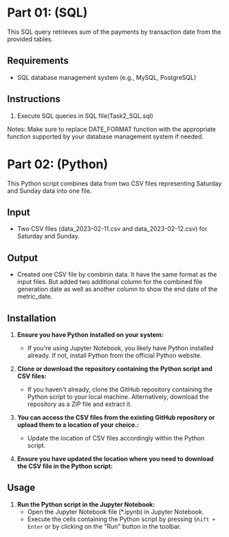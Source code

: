 
# Part 01: (SQL)

This SQL query retrieves sum of the payments by transaction date from the provided tables.

## Requirements

- SQL database management system (e.g., MySQL, PostgreSQL)

## Instructions

1. Execute SQL queries in SQL file(Task2_SQL.sql)

Notes:
Make sure to replace DATE_FORMAT function with the appropriate function supported by your database management system if needed.



# Part 02: (Python)

This Python script combines data from two CSV files representing Saturday and Sunday data into one file. 

## Input

- Two CSV files (data_2023-02-11.csv and data_2023-02-12.csv) for Saturday and Sunday.

## Output

- Created one CSV file by combinin data. It have the same format as the input files. But added two additional column for the combined file generation date as well as another column to show the end date of the metric_date.

## Installation

1. **Ensure you have Python installed on your system:**
   - If you're using Jupyter Notebook, you likely have Python installed already. If not, install Python from the official Python website.

2. **Clone or download the repository containing the Python script and CSV files:**
   - If you haven't already, clone the GitHub repository containing the Python script to your local machine. Alternatively, download the repository as a ZIP file and extract it.

3. **You can access the CSV files from the existing GitHub repository or upload them to a location of your choice.:**
   - Update the location of CSV files accordingly within the Python script.
     
4. **Ensure you have updated the location where you need to download the CSV file in the Python script:**

## Usage

1. **Run the Python script in the Jupyter Notebook:**
   - Open the Jupyter Notebook file (*.ipynb) in Jupyter Notebook.
   - Execute the cells containing the Python script by pressing `Shift + Enter` or by clicking on the "Run" button in the toolbar.




